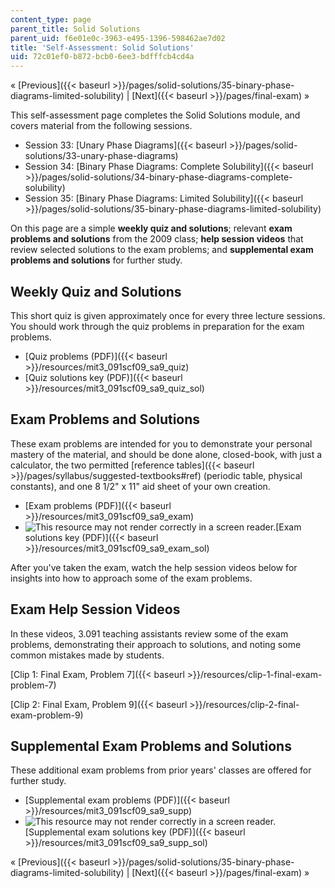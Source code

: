 ```yaml
---
content_type: page
parent_title: Solid Solutions
parent_uid: f6e01e0c-3963-e495-1396-598462ae7d02
title: 'Self-Assessment: Solid Solutions'
uid: 72c01ef0-b872-bcb0-6ee3-bdfffcb4cd4a
---
```


« [Previous]({{< baseurl >}}/pages/solid-solutions/35-binary-phase-diagrams-limited-solubility) | [Next]({{< baseurl >}}/pages/final-exam) »

This self-assessment page completes the Solid Solutions module, and covers material from the following sessions.

*   Session 33: [Unary Phase Diagrams]({{< baseurl >}}/pages/solid-solutions/33-unary-phase-diagrams)
*   Session 34: [Binary Phase Diagrams: Complete Solubility]({{< baseurl >}}/pages/solid-solutions/34-binary-phase-diagrams-complete-solubility)
*   Session 35: [Binary Phase Diagrams: Limited Solubility]({{< baseurl >}}/pages/solid-solutions/35-binary-phase-diagrams-limited-solubility)

On this page are a simple **weekly quiz and solutions**; relevant **exam problems and solutions** from the 2009 class; **help session videos** that review selected solutions to the exam problems; and **supplemental exam problems and solutions** for further study.

Weekly Quiz and Solutions
-------------------------

This short quiz is given approximately once for every three lecture sessions. You should work through the quiz problems in preparation for the exam problems.

*   [Quiz problems (PDF)]({{< baseurl >}}/resources/mit3_091scf09_sa9_quiz)
*   [Quiz solutions key (PDF)]({{< baseurl >}}/resources/mit3_091scf09_sa9_quiz_sol)

Exam Problems and Solutions
---------------------------

These exam problems are intended for you to demonstrate your personal mastery of the material, and should be done alone, closed-book, with just a calculator, the two permitted [reference tables]({{< baseurl >}}/pages/syllabus/suggested-textbooks#ref) (periodic table, physical constants), and one 8 1/2" x 11" aid sheet of your own creation.

*   [Exam problems (PDF)]({{< baseurl >}}/resources/mit3_091scf09_sa9_exam)
*   ![This resource may not render correctly in a screen reader.](/images/inacessible.gif)[Exam solutions key (PDF)]({{< baseurl >}}/resources/mit3_091scf09_sa9_exam_sol)

After you've taken the exam, watch the help session videos below for insights into how to approach some of the exam problems.

Exam Help Session Videos
------------------------

In these videos, 3.091 teaching assistants review some of the exam problems, demonstrating their approach to solutions, and noting some common mistakes made by students.

[Clip 1: Final Exam, Problem 7]({{< baseurl >}}/resources/clip-1-final-exam-problem-7)

[Clip 2: Final Exam, Problem 9]({{< baseurl >}}/resources/clip-2-final-exam-problem-9)

Supplemental Exam Problems and Solutions
----------------------------------------

These additional exam problems from prior years' classes are offered for further study.

*   [Supplemental exam problems (PDF)]({{< baseurl >}}/resources/mit3_091scf09_sa9_supp)
*   ![This resource may not render correctly in a screen reader.](/images/inacessible.gif)[Supplemental exam solutions key (PDF)]({{< baseurl >}}/resources/mit3_091scf09_sa9_supp_sol)

« [Previous]({{< baseurl >}}/pages/solid-solutions/35-binary-phase-diagrams-limited-solubility) | [Next]({{< baseurl >}}/pages/final-exam) »